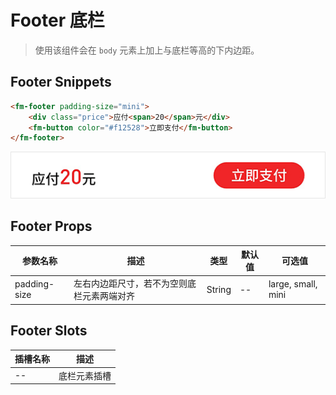 # Footer 底栏

> 使用该组件会在 `body` 元素上加上与底栏等高的下内边距。

## Footer Snippets

```html
<fm-footer padding-size="mini">
    <div class="price">应付<span>20</span>元</div>
    <fm-button color="#f12528">立即支付</fm-button>
</fm-footer>
```

![](/doc/img/footer.png)

## Footer Props

| 参数名称 | 描述 | 类型 | 默认值 | 可选值 |
| ----- | ----- | ----- | ----- | ----- |
| padding-size | 左右内边距尺寸，若不为空则底栏元素两端对齐 | String | -- | large, small, mini |

## Footer Slots

| 插槽名称 | 描述 |
| ----- | ----- |
| -- | 底栏元素插槽 |